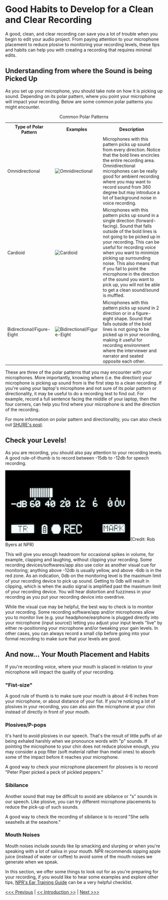 # Good Habits to Develop for a Clean and Clear Recording
A good, clean, and clear recording can save you a lot of trouble when you begin to edit your audio project. From paying attention to your microphone placement to reduce plosive to monitoring your recording levels, these tips and habits can help you with creating a recording that requires minimal edits.    

## Understanding from where the Sound is being Picked Up   
As you set up your microphone, you should take note on how it is picking up sound. Depending on its polar pattern, where you point your microphone will impact your recording. Below are some common polar patterns you might encounter.    

<table>
    <caption>Common Polar Patterns</caption>
    <tr>
        <th>Type of Polar Pattern</th>
        <th>Examples</th>
        <th>Description</th>
    </tr>
    <tr>
        <td>Omnidirectional</td>
        <td><img src="https://raw.githubusercontent.com/dyoong/Recording/master/Images/600px-Polar_pattern_omnidirectional.png?token=AF75KYGBYJRFG6EEYOIUV7S7PO3HE" alt="Omnidirectional"></td>
        <td>Microphones with this pattern picks up sound from every direction. Notice that the bold lines encircles the entire recording area. Omnidirectional microphones can be really good for ambient recording where you may want to record sound from 360 degree but may introduce a lot of background noise in voice recording.</td>
    </tr>
    <tr>
        <td>Cardioid</td>
        <td><img src="https://raw.githubusercontent.com/dyoong/Recording/master/Images/Polar_pattern_cardioid.png?token=AF75KYAFR7IDQFMY3ADNV5C7PO3IU" alt="Cardioid"></td>
        <td>Microphones with this pattern picks up sound in a single direction (forward-facing). Sound that falls outside of the bold lines is not going to be picked up in your recording. This can be useful for recording voice when you want to minimize picking up surrounding noise. This also means that if you fail to point the microphone in the direction of the sound you want to pick up, you will not be able to get a clean sound/sound is muffled.</td>
    </tr>
    <tr>
        <td>Bidirectional/Figure-Eight</td>
        <td><img src="https://raw.githubusercontent.com/dyoong/Recording/master/Images/600px-Polar_pattern_figure_eight.png?token=AF75KYGYR6YJONPZ4B25Y327PO3EW" alt="Bidirectional/Figure-Eight"></td>
        <td>Microphones with this pattern picks up sound in 2 direction or in a figure-eight shape. Sound that falls outside of the bold lines is not going to be picked up in your recording, making it useful for recording environment where the interviewer and narrator and seated opposite each other.</td>
    </tr>
</table>

These are three of the polar patterns that you may encounter with your microphones. More importantly, knowing where (i.e. the direction) your microphone is picking up sound from is the first step to a clean recording. If you're using your laptop's microphone and not sure of its polar pattern or directionality, it may be useful to do a recording test to find out. For example, record a full sentence facing the middle of your laptop, then the four corners, can help you find where your microphone is and the direction of the recording.    

For more information on polar pattern and directionality, you can also check out [SHURE's post](https://www.shure.eu/musicians/discover/educational/polar-patterns).    

## Check your Levels!
As you are recording, you should also pay attention to your recording levels. A good rule-of-thumb is to record between -15db to -12db for speech recording.     

![Gif of recording levels](/Images/Target-neg-12-smaller.gif)(Credit: Rob Byers at NPR) 

This will give you enough headroom for occasional spikes in volume, for example, clapping and laughing, without clipping your recording. Some recording devices/softwares/app also use color as another visual cue for monitoring; anything above -12db is usually yellow, and above -6db is in the red zone. As an indication, 0db on the monitoring level is the maximum limit of your recording device to pick up sound. Getting to 0db will result in clipping, which is when the audio signal is amplified past the maximum limit of your recording device. You will hear distortion and fuzziness in your recording as you put your recording device into overdrive.  

While the visual cue may be helpful, the best way to check is to monitor your recording. Some recording software/app and/or microphones allow you to monitor live (e.g. your headphone/earphone is plugged directly into your microphone (input source)) letting you adjust your input levels "live" by either re-positioning your microphone and/or tweaking your gain levels. In other cases, you can always record a small clip before going into your formal recording to make sure that your levels are good.  

## And now... Your Mouth Placement and Habits
If you're recording voice, where your mouth is placed in relation to your microphone will impact the quality of your recording. 

### "Fist-size" 
A good rule of thumb is to make sure your mouth is about 4-6 inches from your microphone, or about distance of your fist. If you're noticing a lot of plosives in your recording, you can also aim the microphone at your chin instead of directly in front of your mouth. 

### Plosives/P-pops
It's hard to avoid plosives in our speech. That's the result of little puffs of air being exhaled harshly when we pronounce words with "p" sounds. If pointing the microphone to your chin does not reduce plosive enough, you may consider a pop filter (soft material rather than metal ones) to absorb some of the impact before it reaches your microphone. 

A good way to check your microphone placement for plosives is to record "Peter Piper picked a peck of pickled peppers."

### Sibilance
Another sound that may be difficult to avoid are sibilance or "s" sounds in our speech. Like plosive, you can try different microphone placements to reduce the pick-up of such sounds. 

A good way to check the recording of sibilance is to record "She sells seashells at the seashore."

### Mouth Noises
Mouth noises include sounds like lip smacking and slurping or when you're speaking with a lot of saliva in your mouth. NPR recommends sipping apple juice (instead of water or coffee) to avoid some of the mouth noises we generate when we speak.   

In this section, we offer some things to look out for as you're preparing for your recording, if you would like to hear some examples and explore other tips, [NPR's Ear Training Guide](https://training.npr.org/2017/01/31/the-ear-training-guide-for-audio-producers/) can be a very helpful checklist.

[<<< Previous](Equipment.md) | [<< Introduction >>](../Intro.md) | [Next >>>](Home-Studio.md)
